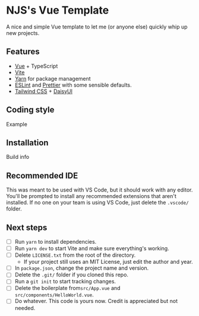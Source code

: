 # NJS's Vue Template

A nice and simple Vue template to let me (or anyone else) quickly whip up new projects.

## Features

-   [Vue](https://vuejs.org/) + TypeScript
-   [Vite](https://vitejs.dev/)
-   [Yarn](https://yarnpkg.com/) for package management
-   [ESLint](https://eslint.org/) and [Prettier](https://prettier.io/) with some sensible defaults.
-   [Tailwind CSS](https://tailwindcss.com/) + [DaisyUI](https://daisyui.com/)

## Coding style

Example

## Installation

Build info

## Recommended IDE

This was meant to be used with VS Code, but it should work with any editor.
You'll be prompted to install any recommended extensions that aren't installed.
If no one on your team is using VS Code, just delete the `.vscode/` folder.

## Next steps

-   [ ] Run `yarn` to install dependencies.
-   [ ] Run `yarn dev` to start Vite and make sure everything's working.
-   [ ] Delete `LICENSE.txt` from the root of the directory.
    -   If your project still uses an MIT License, just edit the author and year.
-   [ ] In `package.json`, change the project name and version.
-   [ ] Delete the `.git/` folder if you cloned this repo.
-   [ ] Run a `git init` to start tracking changes.
-   [ ] Delete the boilerplate from`src/App.vue` and `src/components/HelloWorld.vue`.
-   [ ] Do whatever. This code is yours now. Credit is appreciated but not needed.
